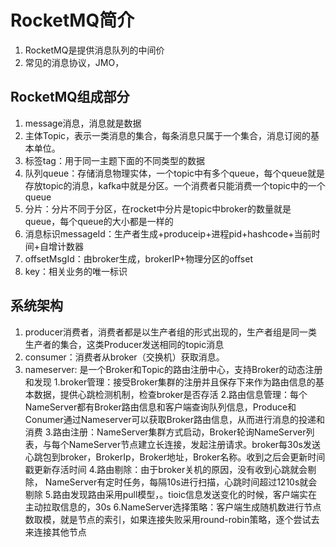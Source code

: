 # RocketMQ简介
1. RocketMQ是提供消息队列的中间价
2. 常见的消息协议，JMO，

## RocketMQ组成部分
1. message消息，消息就是数据
2. 主体Topic，表示一类消息的集合，每条消息只属于一个集合，消息订阅的基本单位。
3. 标签tag：用于同一主题下面的不同类型的数据
4. 队列queue：存储消息物理实体，一个topic中有多个queue，每个queue就是存放topic的消息，kafka中就是分区。一个消费者只能消费一个topic中的一个queue
5. 分片：分片不同于分区，在rocket中分片是topic中broker的数量就是queue，每个queue的大小都是一样的
6. 消息标识messageId：生产者生成+produceip+进程pid+hashcode+当前时间+自增计数器
7. offsetMsgId：由broker生成，brokerIP+物理分区的offset
8. key：相关业务的唯一标识

## 系统架构
1. producer消费者，消费者都是以生产者组的形式出现的，生产者组是同一类生产者的集合，这类Producer发送相同的topic消息
2. consumer：消费者从broker（交换机）获取消息。
3. nameserver: 是一个Broker和Topic的路由注册中心，支持Broker的动态注册和发现
   1.broker管理：接受Broker集群的注册并且保存下来作为路由信息的基本数据，提供心跳检测机制，检查broker是否存活
   2.路由信息管理：每个NameServer都有Broker路由信息和客户端查询队列信息，Produce和Conumer通过Nameserver可以获取Broker路由信息，从而进行消息的投递和消费
   3.路由注册：NameServer集群方式启动，Broker轮询NameServer列表，与每个NameServer节点建立长连接，发起注册请求。broker每30s发送心跳包到broker，BrokerIp，Broker地址，Broker名称。收到之后会更新时间戳更新存活时间
   4.路由剔除：由于broker关机的原因，没有收到心跳就会剔除， NameServer有定时任务，每隔10s进行扫描，心跳时间超过1210s就会剔除
   5.路由发现路由采用pull模型，。tioic信息发送变化的时候，客户端实在主动拉取信息的，30s
   6.NameServer选择策略：客户端生成随机数进行节点数取模，就是节点的索引，如果连接失败采用round-robin策略，逐个尝试去来连接其他节点

